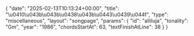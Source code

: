 {
    "date": "2025-02-13T10:13:24+00:00",
    "title": "\u0410\u043b\u043b\u0438\u043b\u0443\u0439\u044f",
    "type": "miscellaneous",
    "layout": "songpage",
    "params": {
        "id": "alliluja",
        "tonality": "Gm",
        "year": "1986",
        "chordsStartAt": 63,
        "textFinishAtLine": 38
    }
}